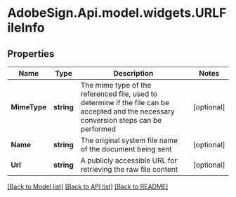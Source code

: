 # AdobeSign.Api.model.widgets.URLFileInfo
## Properties

Name | Type | Description | Notes
------------ | ------------- | ------------- | -------------
**MimeType** | **string** | The mime type of the referenced file, used to determine if the file can be accepted and the necessary conversion steps can be performed | [optional] 
**Name** | **string** | The original system file name of the document being sent | [optional] 
**Url** | **string** | A publicly accessible URL for retrieving the raw file content | [optional] 

[[Back to Model list]](../README.md#documentation-for-models) [[Back to API list]](../README.md#documentation-for-api-endpoints) [[Back to README]](../README.md)


